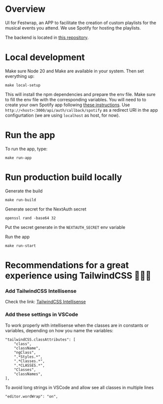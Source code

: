 # Overview

UI for Festwrap, an APP to facilitate the creation of custom playlists for the musical events you attend. We use Spotify for hosting the playlists.

The backend is located in [this repository](https://github.com/DanielMoraDC/festwrap-server).

# Local development

Make sure Node 20 and Make are available in your system. Then set everything up:

```shell
make local-setup
```

This will install the npm dependencies and prepare the env file. Make sure to fill the env file with the corresponding variables. You will need to to create your own Spotify app following [these instructions](https://developer.spotify.com/documentation/web-api/tutorials/getting-started#create-an-app). Use `http://<host>:3000/api/auth/callback/spotify` as a redirect URI in the app configurtation (we are using `localhost` as host, for now).

# Run the app

To run the app, type:

```shell
make run-app
```

# Run production build locally

Generate the build

```shell
make run-build
```

Generate secret for the NextAuth secret

```shell
openssl rand -base64 32
```

Put the secret generate in the `NEXTAUTH_SECRET` env variable

Run the app

```shell
make run-start
```

# Recommendations for a great experience using TailwindCSS 🧙🏼‍♂️

### Add TailwindCSS Intellisense

Check the link: [TailwindCSS Intellisense](https://marketplace.visualstudio.com/items?itemName=bradlc.vscode-tailwindcss)

### Add these settings in VSCode

To work properly with intellisense when the classes are in constants or variables, depending on how you name the variables:

```shell
"tailwindCSS.classAttributes": [
    "class",
    "className",
    "ngClass",
    ".*Styles.*",
    ".*Classes.*",
    ".*CLASSES.*",
    "Classes",
    "classNames",
],
```

To avoid long strings in VSCode and allow see all classes in multiple lines

```shell
"editor.wordWrap": "on",
```
